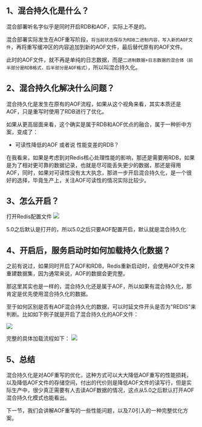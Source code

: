 ## 1、混合持久化是什么？

混合部署听名字似乎是同时开启RDB和AOF，实际上不是的。

混合部署实际发生在AOF重写阶段，`将当前状态保存为RDB二进制内容，写入新的AOF文件`，再将重写缓冲区的内容追加到新的AOF文件，最后替代原有的AOF文件。

此时的AOF文件，就不再是单纯的日志数据，而是`二进制数据+日志数据的混合体（前半部分是RDB格式，后半部分是AOF格式）`，所以叫混合持久化。

## 2、混合持久化解决什么问题？

混合持久化是发生在原有的AOF流程，如果从这个视角来看，其实本质还是AOF，只是重写时使用了RDB进行了优化。

如果从更高层面来看，这个确实是属于RDB和AOF优点的融合，属于一种折中方案，变成了：
- 可读性降低的AOF 或者说 性能变差的RDB？

在我看来，如果是考虑到对Redis核心处理性能的影响，那还是需要用RDB，如果是为了相对更可靠的数据记录，也就是尽可能丢失更少的数据，那还是得用AOF，同时，如果对可读性没有太大执念，那进一步开启混合持久化，是一个很好的选择，毕竟生产上，关注AOF可读性的情况实际比较少。

## 3、怎么开启？

打开Redis配置文件
![](https://image-for.oss-cn-guangzhou.aliyuncs.com/for-obsidian/Java_Study/2_%E5%AD%A6%E4%B9%A0%E7%AC%94%E8%AE%B0/1_Java%E8%AF%AD%E8%A8%80%E6%A0%B8%E5%BF%83/1_Java%E5%9F%BA%E7%A1%80/1_Java%E5%A4%8D%E4%B9%A0%E7%AC%94%E8%AE%B0/Pasted%20image%2020231025235754.png)

5.0之后默认是打开的，所以5.0之后只要AOF配置开启，默认就是混合持久化
## 4、开启后，服务启动时如何加载持久化数据？

之前有说过，如果同时开启了AOF和RDB，Redis重新启动时，会使用AOF文件来重建数据集，因为通常来说，AOF的数据会更完整。

那这里其实也是一样的，混合持久化还是属于AOF，所以如果有混合持久化，那肯定是优先使用混合持久化的数据。

至于如何区别是否有AOF混合持久化的数据，可以时延文件开头是否为"REDIS"来判断。比如如下例子就是开启了混合持久化的AOF文件：

![](https://image-for.oss-cn-guangzhou.aliyuncs.com/for-obsidian/Java_Study/2_%E5%AD%A6%E4%B9%A0%E7%AC%94%E8%AE%B0/1_Java%E8%AF%AD%E8%A8%80%E6%A0%B8%E5%BF%83/1_Java%E5%9F%BA%E7%A1%80/1_Java%E5%A4%8D%E4%B9%A0%E7%AC%94%E8%AE%B0/Pasted%20image%2020231026000033.png)

完整的具体加载流程如下：
![](https://image-for.oss-cn-guangzhou.aliyuncs.com/for-obsidian/Java_Study/2_%E5%AD%A6%E4%B9%A0%E7%AC%94%E8%AE%B0/1_Java%E8%AF%AD%E8%A8%80%E6%A0%B8%E5%BF%83/1_Java%E5%9F%BA%E7%A1%80/1_Java%E5%A4%8D%E4%B9%A0%E7%AC%94%E8%AE%B0/Pasted%20image%2020231026000056.png)

## 5、总结

混合持久化是对AOF重写的优化，这种方式可以大大降低AOF重写的性能损耗，以及降低AOF文件的存储空间，付出的代价则是降低AOF文件的读写行，但是实际生产中，很少真正需要有人去读AOF数据的情况，这点从5.0之后默认打开AOF混合持久化模式也能看出。

下一节，我们会讲解AOF重写的一些性能问题，以及7.0引入的一种完整优化方案。
